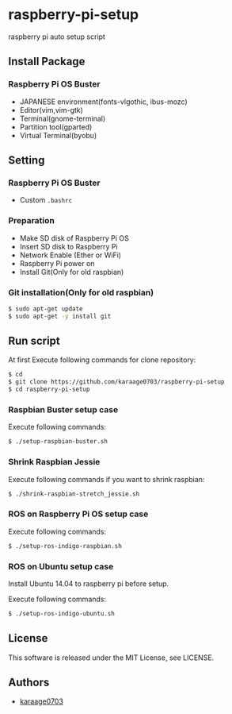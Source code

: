 # raspberry-pi-setup
raspberry pi auto setup script

## Install Package
### Raspberry Pi OS Buster
- JAPANESE environment(fonts-vlgothic, ibus-mozc)
- Editor(vim,vim-gtk)
- Terminal(gnome-terminal)
- Partition tool(gparted)
- Virtual Terminal(byobu)

## Setting
### Raspberry Pi OS Buster
- Custom `.bashrc`

### Preparation
- Make SD disk of Raspberry Pi OS
- Insert SD disk to Raspberry Pi
- Network Enable (Ether or WiFi)
- Raspberry Pi power on
- Install Git(Only for old raspbian)

### Git installation(Only for old raspbian)
```sh
$ sudo apt-get update
$ sudo apt-get -y install git
```

## Run script
At first Execute following commands for clone repository:
```sh
$ cd
$ git clone https://github.com/karaage0703/raspberry-pi-setup
$ cd raspberry-pi-setup
```


### Raspbian Buster setup case
Execute following commands:
```sh
$ ./setup-raspbian-buster.sh
```

### Shrink Raspbian Jessie
Execute following commands if you want to shrink raspbian:
```sh
$ ./shrink-raspbian-stretch_jessie.sh
```

### ROS on Raspberry Pi OS setup case
Execute following commands:
```sh
$ ./setup-ros-indigo-raspbian.sh
```

### ROS on Ubuntu setup case
Install Ubuntu 14.04 to raspberry pi before setup.

Execute following commands:
```sh
$ ./setup-ros-indigo-ubuntu.sh
```

## License
This software is released under the MIT License, see LICENSE.

## Authors
- [karaage0703](https://twitter.com/karaage0703)
